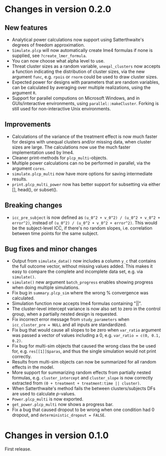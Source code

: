 # Changes in version 0.2.0
## New features
* Analytical power calculations now support using Satterthwaite's degrees of
  freedom approximation.
* `Simulate.plcp` will now automatically create lme4 formulas if none is
  supplied, see `?create_lmer_formula`.
* You can now choose what alpha level to use.
* Threat cluster sizes as a random variable, `uneqal_clusters` now accepts
  a function indicating the distribution of cluster sizes, via the new argument
  `func`, e.g. `rpois` or `rnorm` could be used to draw cluster sizes.
* Expected power for designs with parameters that are random variables,
  can be calculated by averaging over multiple realizations, using the
  argument `R`.
* Support for parallel computions on Microsoft Windows, and in GUIs/interactive
  environments, using `parallel::makeCluster`. Forking is still used for
  non-interactive Unix environments.
  
## Improvements
* Calculations of the variance of the treatment effect is now much faster for
  designs with unequal clusters and/or missing data, when cluster sizes are
  large. The calculations now use the much faster implementation used by lme4.
* Cleaner print-methods for `plcp_multi`-objects.
* Multiple power calculations can no be performed in parallel, via the
  argument `cores`.
* `simulate.plcp_multi` now have more options for saving intermediate results.
* `print.plcp_multi_power` now has better support for subsetting via either [], 
head(), or subset().

## Breaking changes
* `icc_pre_subject` is now defined as `(u_0^2 + v_0^2) / (u_0^2 + v_0^2 + error^2)`,
instead of `(u_0^2) / (u_0^2 + v_0^2 + error^2)`. This would be the subject-level ICC, 
if there's no random slopes, i.e. correlation between time points for the same subject.


## Bug fixes and minor changes
* Output from `simulate_data()` now includes a column `y_c` that contains the full outcome vector,
without missing values added. This makes it easy to compare the complete and incomplete
data set, e.g. via `simulate()`.
* `simulate()` new argument `batch_progress` enables showing progress when doing
  multiple simulations.
* Fix bug in `summary.plcp_sim` where the wrong % convergence was calculated.
* Simulation function now accepts lme4 formulas containing "||".
* The cluster-level intercept variance is now also set to zero in the control
  group, when a partially nested design is requested.
* Fix incorrect error message from `study_parameters` when
  `icc_cluster_pre = NULL` and all inputs are standardized.
* Fix bug that would cause all slopes to be zero when `var_ratio` argument was
  passed a vector of values including a 0, e.g. `var_ratio = c(0, 0.1, 0.2)`.
* Fix bug for multi-sim objects that caused the wrong class the be used for,
  e.g. `res[[1]]$paras`, and thus the single simulation would not print
  correctly.
* Results from multi-sim objects can now be summarized for all random effects
  in the model.
* More support for summarizing random effects from partially nested formulas,
  e.g. `cluster_intercept` and `cluster_slope` is now correctly extracted from
  `(0 + treatment + treatment:time || cluster)`.
* When Satterthwaite's method fails the between clusters/subjects DFs
  are used to calculate *p*-values.
* `Power.plcp_multi` is now exported.
* `get_power.plcp_multi` now shows a progress bar.
* Fix a bug that caused dropout to be wrong when one condition had 0 dropout, and
`deterministic_dropout = FALSE`.

# Changes in version 0.1.0
First release.
